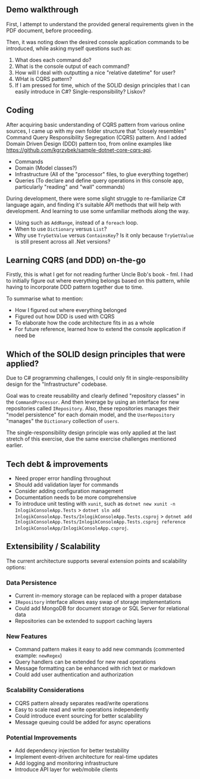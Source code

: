 ## Demo walkthrough

First, I attempt to understand the provided general requirements given in the PDF document, before proceeding.

Then, it was noting down the desired console application commands to be introduced, while asking myself questions such as:

1. What does each command do?
2. What is the console output of each command?
3. How will I deal with outputting a nice "relative datetime" for user?
4. WHat is CQRS pattern?
5. If I am pressed for time, which of the SOLID design principles that I can easily introduce in C#? Single-responsibility? Liskov?

## Coding

After acquiring basic understanding of CQRS pattern from various online sources, I came up with my own folder structure that "closely resembles" Command Query Responsibility Segregation (CQRS) pattern. And I added Domain Driven Design (DDD) pattern too, from online examples like https://github.com/kgrzybek/sample-dotnet-core-cqrs-api.

- Commands
- Domain (Model classes?)
- Infrastructure (All of the "processor" files, to glue everything together)
- Queries (To declare and define query operations in this console app, particularly "reading" and "wall" commands)

During development, there were some slight struggle to re-familiarize C# language again, and finding it's suitable API methods that will help with development. And learning to use some unfamiliar methods along the way.

- Using such as `AddRange`, instead of a `foreach` loop.
- When to use `Dictionary` versus `List`?
- Why use `TryGetValue` versus `ContainsKey`? Is it only because `TryGetValue` is still present across all .Net versions?

## Learning CQRS (and DDD) on-the-go

Firstly, this is what I get for not reading further Uncle Bob's book - fml. I had to initially figure out where everything belongs based on this pattern, while having to incorporate DDD pattern together due to time.

To summarise what to mention:

- How I figured out where everything belonged
- Figured out how DDD is used with CQRS
- To elaborate how the code architecture fits in as a whole
- For future reference, learned how to extend the console application if need be

## Which of the SOLID design principles that were applied?

Due to C# programming challenges, I could only fit in single-responsibility design for the "Infrastructure" codebase.

Goal was to create reusability and clearly defined "repository classes" in the `CommandProcessor`. And then leverage by using an interface for new repositories called `IRepository`. Also, these repositories manages their "model persistence" for each domain model, and the `UserRepository` "manages" the `Dictionary` collection of `users`.

The single-responsibility design principle was only applied at the last stretch of this exercise, due the same exercise challenges mentioned earlier.

## Tech debt & improvements

- Need proper error handling throughout
- Should add validation layer for commands
- Consider adding configuration management
- Documentation needs to be more comprehensive
- To introduce unit testing with `xunit`, such as `dotnet new xunit -n InlogikConsoleApp.Tests` > `dotnet sln add InlogikConsoleApp.Tests/InlogikConsoleApp.Tests.csproj` > `dotnet add InlogikConsoleApp.Tests/InlogikConsoleApp.Tests.csproj reference InlogikConsoleApp/InlogikConsoleApp.csproj`.

## Extensibility / Scalability

The current architecture supports several extension points and scalability options:

### Data Persistence

- Current in-memory storage can be replaced with a proper database
- `IRepository` interface allows easy swap of storage implementations
- Could add MongoDB for document storage or SQL Server for relational data
- Repositories can be extended to support caching layers

### New Features

- Command pattern makes it easy to add new commands (commented example: `newRegex`)
- Query handlers can be extended for new read operations
- Message formatting can be enhanced with rich text or markdown
- Could add user authentication and authorization

### Scalability Considerations

- CQRS pattern already separates read/write operations
- Easy to scale read and write operations independently
- Could introduce event sourcing for better scalability
- Message queuing could be added for async operations

### Potential Improvements

- Add dependency injection for better testability
- Implement event-driven architecture for real-time updates
- Add logging and monitoring infrastructure
- Introduce API layer for web/mobile clients
